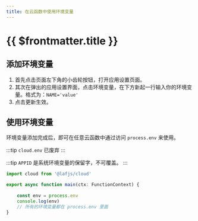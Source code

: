 ```yaml
---
title: 在云函数中使用环境变量
---
```


# {{ $frontmatter.title }}

## 添加环境变量

1. 首先点击页面左下角的小齿轮按钮，打开应用设置页面。
2. 其次在弹出的应用设置界面，点击环境变量，在下方新起一行输入你的环境变量。格式为：`NAME='value'`
3. 点击更新生效。  

## 使用环境变量

环境变量添加完成后，即可在任意云函数中通过访问 `process.env` 来使用。

:::tip
 `cloud.env` 已废弃
:::

:::tip
 `APPID` 是系统环境变量的保留字，不可覆盖。
:::


```typescript
import cloud from '@lafjs/cloud'

export async function main(ctx: FunctionContext) {
  
    const env = process.env
    console.log(env)
    // 所有的环境变量都在 process.env 里面
}
```
